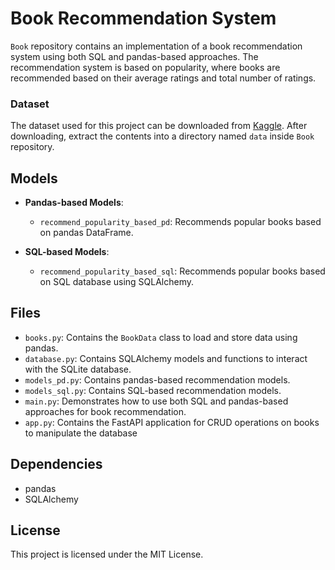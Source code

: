 # Book Recommendation System

`Book` repository contains an implementation of a book recommendation system using both SQL and pandas-based approaches. The recommendation system is based on popularity, where books are recommended based on their average ratings and total number of ratings.

### Dataset
The dataset used for this project can be downloaded from [Kaggle](https://www.kaggle.com/datasets/arashnic/book-recommendation-dataset?resource=download). After downloading, extract the contents into a directory named `data` inside `Book` repository.

## Models

- **Pandas-based Models**:
  - `recommend_popularity_based_pd`: Recommends popular books based on pandas DataFrame.

- **SQL-based Models**:
  - `recommend_popularity_based_sql`: Recommends popular books based on SQL database using SQLAlchemy.

## Files

- `books.py`: Contains the `BookData` class to load and store data using pandas.
- `database.py`: Contains SQLAlchemy models and functions to interact with the SQLite database.
- `models_pd.py`: Contains pandas-based recommendation models.
- `models_sql.py`: Contains SQL-based recommendation models.
- `main.py`: Demonstrates how to use both SQL and pandas-based approaches for book recommendation.
- `app.py`: Contains the FastAPI application for CRUD operations on books to manipulate the database

## Dependencies

- pandas
- SQLAlchemy

## License

This project is licensed under the MIT License.
